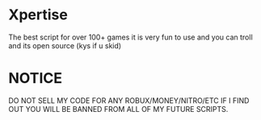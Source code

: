 # Xpertise
The best script for over 100+ games it is very fun to use and you can troll and its open source (kys if u skid)
# NOTICE
DO NOT SELL MY CODE FOR ANY ROBUX/MONEY/NITRO/ETC IF I FIND OUT YOU WILL BE BANNED FROM ALL OF MY FUTURE SCRIPTS. 
